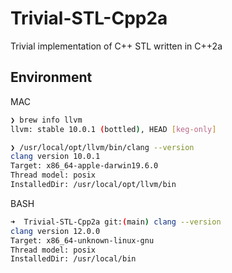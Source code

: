 # Trivial-STL-Cpp2a
Trivial implementation of C++ STL written in C++2a

## Environment
MAC
```sh
❯ brew info llvm
llvm: stable 10.0.1 (bottled), HEAD [keg-only]

❯ /usr/local/opt/llvm/bin/clang --version
clang version 10.0.1
Target: x86_64-apple-darwin19.6.0
Thread model: posix
InstalledDir: /usr/local/opt/llvm/bin
```

BASH
```sh
➜  Trivial-STL-Cpp2a git:(main) clang --version
clang version 12.0.0
Target: x86_64-unknown-linux-gnu
Thread model: posix
InstalledDir: /usr/local/bin
```
